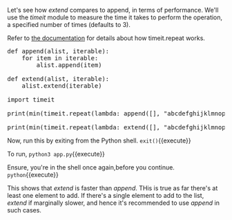 Let's see how *extend* compares to append, in terms of performance.  We'll use the *timeit* module to measure the time it takes to perform the operation, a specified number of times (defaults to 3).

Refer to [the documentation](https://docs.python.org/2/library/timeit.html) for details about how timeit.repeat works.

<pre class="file" data-filename="app.py" data-target="replace">
def append(alist, iterable):
    for item in iterable:
        alist.append(item)

def extend(alist, iterable):
    alist.extend(iterable)

import timeit

print(min(timeit.repeat(lambda: append([], "abcdefghijklmnopqrstuvwxyz"))))

print(min(timeit.repeat(lambda: extend([], "abcdefghijklmnopqrstuvwxyz"))))
</pre>

Now, run this by exiting from the Python shell. `exit()`{{execute}}

To run, `python3 app.py`{{execute}}

Ensure, you're in the shell once again,before you continue.  `python`{{execute}}

This shows that *extend* is faster than *append*.  THis is true as far there's at least one element to add.  If there's a single element to add to the list, *extend* if marginally slower, and hence it's recommended to use *append* in such cases.  
